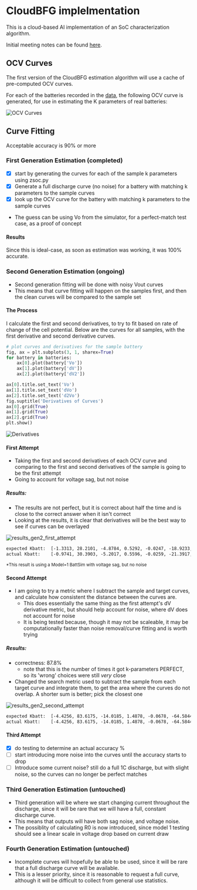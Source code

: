 # CloudBFG implelmentation

This is a cloud-based AI implementation of an SoC characterization algorithm.

Initial meeting notes can be found [here](notes.md).

## OCV Curves

The first version of the CloudBFG estimation algorithm will use a cache of pre-computed OCV curves.

For each of the batteries recorded in the [data](res/K_para.csv), the following OCV curve is generated, for use in estimating the K parameters of real batteries:

![OCV Curves](img/OCV_curves.png)

## Curve Fitting

Acceptable accuracy is 90% or more

### First Generation Estimation (completed)

- [x] start by generating the curves for each of the sample k parameters using zsoc.py
- [x] Generate a full discharge curve (no noise) for a battery with matching k parameters to the sample curves
- [x] look up the OCV curve for the battery with matching k parameters to the sample curves

- The guess can be using Vo from the simulator, for a perfect-match test case, as a proof of concept

#### Results

Since this is ideal-case, as soon as estimation was working, it was 100% accurate.

### Second Generation Estimation (ongoing)

- Second generation fitting will be done with noisy Vout curves
- This means that curve fitting will happen on the samples first, and then the clean curves will be compared to the sample set

#### The Process

I calculate the first and second derivatives, to try to fit based on rate of change of the cell potential. Below are the curves for all samples, with the first derivative and second derivative curves.

```py
# plot curves and derivatives for the sample battery
fig, ax = plt.subplots(3, 1, sharex=True)
for battery in batteries:
    ax[0].plot(battery['Vo'])
    ax[1].plot(battery['dV'])
    ax[2].plot(battery['dV2'])

ax[0].title.set_text('Vo')
ax[1].title.set_text('dVo')
ax[2].title.set_text('d2Vo')
fig.suptitle('Derivatives of Curves')
ax[0].grid(True)
ax[1].grid(True)
ax[2].grid(True)
plt.show()
```

![Derivatives](img/fig2_1.png)

#### First Attempt

- Taking the first and second derivatives of each OCV curve and comparing to the first and second derivatives of the sample is going to be the first attempt
- Going to account for voltage sag, but not noise

##### Results:

- The results are not perfect, but it is correct about half the time and is close to the correct answer when it isn't correct
- Looking at the results, it is clear that derivatives will be the best way to see if curves can be overlayed

![results_gen2_first_attempt](img/fig2_2.png)

```txt
expected Kbatt:  [-1.3313, 28.2101, -4.8784, 0.5292, -0.0247, -18.9233, 37.9843, -0.27]
actual Kbatt:    [-0.9741, 30.3903, -5.2017, 0.5596, -0.0259, -21.3917, 41.5533, -0.3517]
```

<sub>*This result is using a Model=1 BattSim with voltage sag, but no noise</sub>

#### Second Attempt

- I am going to try a metric where I subtract the sample and target curves, and calculate how consistent the distance between the curves are. 
  - This does essentially the same thing as the first attempt's dV derivative metric, but should help account for noise, where dV does not account for noise
  - It is being tested because, though it may not be scaleable, it may be computationally faster than noise removal/curve fitting and is worth trying

##### Results:

- correctness: 87.8%
  - note that this is the number of times it got k-parameters PERFECT, so its 'wrong' choices were still *very* close
- Changed the search metric used to subtract the sample from each target curve and integrate them, to get the area where the curves do not overlap. A shorter sum is better; pick the closest one

![results_gen2_second_attempt](img/fig2_3.png)

```txt
expected Kbatt:  [-4.4256, 83.6175, -14.0185, 1.4878, -0.0678, -64.5844, 118.3224, -0.8474]
actual Kbatt:    [-4.4256, 83.6175, -14.0185, 1.4878, -0.0678, -64.5844, 118.3224, -0.8474]
```

#### Third Attempt

- [x] do testing to determine an actual accuracy %
- [ ] start introducing more noise into the curves until the accuracy starts to drop
- [ ] Introduce some current noise? still do a full 1C discharge, but with slight noise, so the curves can no longer be perfect matches

### Third Generation Estimation (untouched)

- Third generation will be where we start changing current throughout the discharge, since it will be rare that we will have a full, constant discharge curve.
- This means that outputs will have both sag noise, and voltage noise.
- The possiblity of calculating R0 is now introduced, since model 1 testing should see a linear scale in voltage drop based on current draw

### Fourth Generation Estimation (untouched)

- Incomplete curves will hopefully be able to be used, since it will be rare that a full discharge curve will be available.
- This is a lesser priority, since it is reasonable to request a full curve, although it will be difficult to collect from general use statistics.
